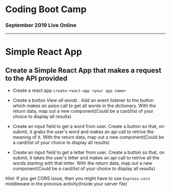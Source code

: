 # Coding Boot Camp
### September 2019 Live Online

<hr>

# Simple React App

## Create a Simple React App that makes a request to the API provided

* Create a react app `create-react-app <your app name>`

* Create a button *View all words* . Add an event listener to the button which makes an axios call to get all words in the dictionary. With the return data, map out a new component(Could be a card/list of your choice to display all results)

* Create an input field to get a word from user. Create a button so that, on submit, it grabs the user's word and makes an api call to retrive the meaning of it. With the return data, map out a new component(Could be a card/list of your choice to display all results)

* Create an input field to get a letter from user. Create a button so that, on submit, it takes the user's letter and makes an api call to retrive all the words starting with that letter. With the return data, map out a new component(Could be a card/list of your choice to display all results)

*Hint*: If you get CORS issue, then you might have to use `Express-cors` middleware in the previous activity(Inside your server file) 